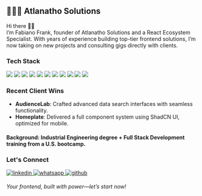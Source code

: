 ## 👨🏻‍💻 Atlanatho Solutions

Hi there 👋🏻  
I’m Fabiano Frank, founder of Atlanatho Solutions and a React Ecosystem Specialist. With years of experience building top-tier frontend solutions, I’m now taking on new projects and consulting gigs directly with clients.

### Tech Stack
<img src="https://img.shields.io/badge/React-20232A?style=for-the-badge&logo=react&logoColor=61DAFB"/> <img src="https://img.shields.io/badge/Redux-593D88?style=for-the-badge&logo=redux&logoColor=white"/> <img src="https://img.shields.io/badge/Tailwind_CSS-38B2AC?style=for-the-badge&logo=tailwind-css&logoColor=white"/> <img src="https://img.shields.io/badge/shadcn%2Fui-000000?style=for-the-badge&logo=shadcnui&logoColor=white"/> <img src="https://img.shields.io/badge/TypeScript-007ACC?style=for-the-badge&logo=typescript&logoColor=white"/> <img src="https://img.shields.io/badge/Ruby_on_Rails-CC0000?style=for-the-badge&logo=ruby-on-rails&logoColor=white"/> <img src="https://img.shields.io/badge/Jest-C21325?style=for-the-badge&logo=jest&logoColor=white"/> <img src="https://img.shields.io/badge/Cypress-17202C?style=for-the-badge&logo=cypress&logoColor=white"/> <img src="https://img.shields.io/badge/TypeScript-007ACC?style=for-the-badge&logo=typescript&logoColor=white"/> <img src="https://img.shields.io/badge/remix-000000?style=for-the-badge&logo=remix&logoColor=white"/> <img src="https://img.shields.io/badge/React_Router-CA4245?style=for-the-badge&logo=react-router&logoColor=white"/>

### Recent Client Wins
- **AudienceLab**: Crafted advanced data search interfaces with seamless functionality.
- **Homeplate**: Delivered a full component system using ShadCN UI, optimized for mobile.

#### Background: Industrial Engineering degree + Full Stack Development training from a U.S. bootcamp.

### Let's Connect
<p>
   <a href="https://www.linkedin.com/in/fabianofrank/" target="_blank">
      <img src="https://img.shields.io/badge/linkedin-%231E77B5.svg?&style=for-the-badge&logo=linkedin&logoColor=white" alt="linkedin" style="margin-bottom: 5px;" />
   </a>
   <a href="https://wa.me/5538988529737" target="_blank">
      <img src="https://img.shields.io/badge/WhatsApp-25D366?style=for-the-badge&logo=whatsapp&logoColor=white" alt="whatsapp" style="margin-bottom: 5px;" />
   </a>
   <a href="https://github.com/fabianofrank" target="_blank">
      <img src="https://img.shields.io/badge/GitHub-100000?style=for-the-badge&logo=github&logoColor=white" alt="github" style="margin-bottom: 5px;" />
   </a>
</p>

<em>Your frontend, built with power—let’s start now!</em>
